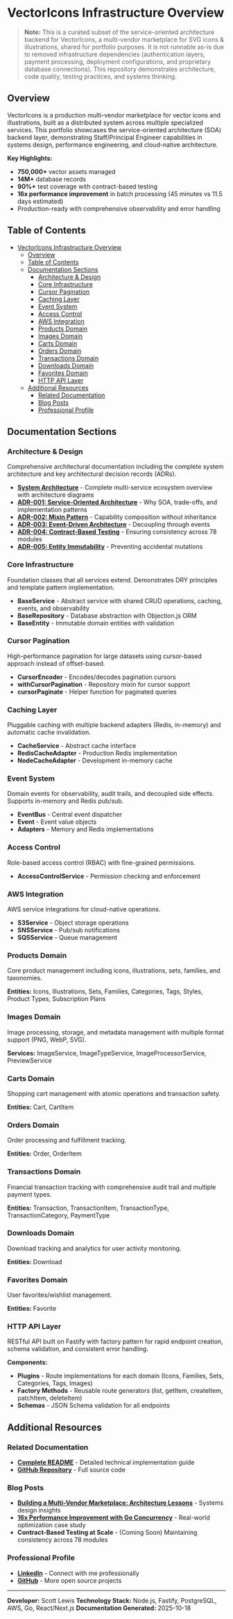 # VectorIcons Infrastructure Overview

> **Note:** This is a curated subset of the service-oriented architecture backend for VectorIcons, a multi-vendor marketplace for SVG icons & illustrations, shared for portfolio purposes. It is not runnable as-is due to removed infrastructure dependencies (authentication layers, payment processing, deployment configurations, and proprietary database connections). This repository demonstrates architecture, code quality, testing practices, and systems thinking.

## Overview

VectorIcons is a production multi-vendor marketplace for vector icons and illustrations, built as a distributed system across multiple specialized services. This portfolio showcases the service-oriented architecture (SOA) backend layer, demonstrating Staff/Principal Engineer capabilities in systems design, performance engineering, and cloud-native architecture.

**Key Highlights:**
- **750,000+** vector assets managed
- **14M+** database records
- **90%+** test coverage with contract-based testing
- **16x performance improvement** in batch processing (45 minutes vs 11.5 days estimated)
- Production-ready with comprehensive observability and error handling

## Table of Contents

- [VectorIcons Infrastructure Overview](#vectoricons-infrastructure-overview)
  - [Overview](#overview)
  - [Table of Contents](#table-of-contents)
  - [Documentation Sections](#documentation-sections)
    - [Architecture \& Design](#architecture--design)
    - [Core Infrastructure](#core-infrastructure)
    - [Cursor Pagination](#cursor-pagination)
    - [Caching Layer](#caching-layer)
    - [Event System](#event-system)
    - [Access Control](#access-control)
    - [AWS Integration](#aws-integration)
    - [Products Domain](#products-domain)
    - [Images Domain](#images-domain)
    - [Carts Domain](#carts-domain)
    - [Orders Domain](#orders-domain)
    - [Transactions Domain](#transactions-domain)
    - [Downloads Domain](#downloads-domain)
    - [Favorites Domain](#favorites-domain)
    - [HTTP API Layer](#http-api-layer)
  - [Additional Resources](#additional-resources)
    - [Related Documentation](#related-documentation)
    - [Blog Posts](#blog-posts)
    - [Professional Profile](#professional-profile)

## Documentation Sections

### Architecture & Design

Comprehensive architectural documentation including the complete system architecture and key architectural decision records (ADRs).

- **[System Architecture](ECOSYSTEM.html)** - Complete multi-service ecosystem overview with architecture diagrams
- **[ADR-001: Service-Oriented Architecture](decisions/ADR-001-service-oriented-architecture.html)** - Why SOA, trade-offs, and implementation patterns
- **[ADR-002: Mixin Pattern](decisions/ADR-002-mixin-pattern.html)** - Capability composition without inheritance
- **[ADR-003: Event-Driven Architecture](decisions/ADR-003-event-driven-architecture.html)** - Decoupling through events
- **[ADR-004: Contract-Based Testing](decisions/ADR-004-contract-based-testing.html)** - Ensuring consistency across 78 modules
- **[ADR-005: Entity Immutability](decisions/ADR-005-entity-immutability.html)** - Preventing accidental mutations

### Core Infrastructure

Foundation classes that all services extend. Demonstrates DRY principles and template pattern implementation.

- **BaseService** - Abstract service with shared CRUD operations, caching, events, and observability
- **BaseRepository** - Database abstraction with Objection.js ORM
- **BaseEntity** - Immutable domain entities with validation

### Cursor Pagination

High-performance pagination for large datasets using cursor-based approach instead of offset-based.

- **CursorEncoder** - Encodes/decodes pagination cursors
- **withCursorPagination** - Repository mixin for cursor support
- **cursorPaginate** - Helper function for paginated queries

### Caching Layer

Pluggable caching with multiple backend adapters (Redis, in-memory) and automatic cache invalidation.

- **CacheService** - Abstract cache interface
- **RedisCacheAdapter** - Production Redis implementation
- **NodeCacheAdapter** - Development in-memory cache

### Event System

Domain events for observability, audit trails, and decoupled side effects. Supports in-memory and Redis pub/sub.

- **EventBus** - Central event dispatcher
- **Event** - Event value objects
- **Adapters** - Memory and Redis implementations

### Access Control

Role-based access control (RBAC) with fine-grained permissions.

- **AccessControlService** - Permission checking and enforcement

### AWS Integration

AWS service integrations for cloud-native operations.

- **S3Service** - Object storage operations
- **SNSService** - Pub/sub notifications
- **SQSService** - Queue management

### Products Domain

Core product management including icons, illustrations, sets, families, and taxonomies.

**Entities:** Icons, Illustrations, Sets, Families, Categories, Tags, Styles, Product Types, Subscription Plans

### Images Domain

Image processing, storage, and metadata management with multiple format support (PNG, WebP, SVG).

**Services:** ImageService, ImageTypeService, ImageProcessorService, PreviewService

### Carts Domain

Shopping cart management with atomic operations and transaction safety.

**Entities:** Cart, CartItem

### Orders Domain

Order processing and fulfillment tracking.

**Entities:** Order, OrderItem

### Transactions Domain

Financial transaction tracking with comprehensive audit trail and multiple payment types.

**Entities:** Transaction, TransactionItem, TransactionType, TransactionCategory, PaymentType

### Downloads Domain

Download tracking and analytics for user activity monitoring.

**Entities:** Download

### Favorites Domain

User favorites/wishlist management.

**Entities:** Favorite

### HTTP API Layer

RESTful API built on Fastify with factory pattern for rapid endpoint creation, schema validation, and consistent error handling.

**Components:**
- **Plugins** - Route implementations for each domain (Icons, Families, Sets, Categories, Tags, Images)
- **Factory Methods** - Reusable route generators (list, getItem, createItem, patchItem, deleteItem)
- **Schemas** - JSON Schema validation for all endpoints

## Additional Resources

### Related Documentation

- **[Complete README](https://github.com/iconifyit/vectoricons-base-public#readme)** - Detailed technical implementation guide
- **[GitHub Repository](https://github.com/iconifyit/vectoricons-base-public)** - Full source code

### Blog Posts

- **[Building a Multi-Vendor Marketplace: Architecture Lessons](https://sketchandbuild.com/posts/aws-cloud-architecture-for-multivendor-marketplace)** - Systems design insights
- **[16x Performance Improvement with Go Concurrency](https://sketchandbuild.com/posts/concurrency-model-comparison)** - Real-world optimization case study
- **Contract-Based Testing at Scale** - (Coming Soon) Maintaining consistency across 78 modules

### Professional Profile

- **[LinkedIn](https://www.linkedin.com/in/scott-lewis-full-stack)** - Connect with me professionally
- **[GitHub](https://github.com/iconifyit)** - More open source projects

---

**Developer:** Scott Lewis
**Technology Stack:** Node.js, Fastify, PostgreSQL, AWS, Go, React/Next.js
**Documentation Generated:** 2025-10-18
